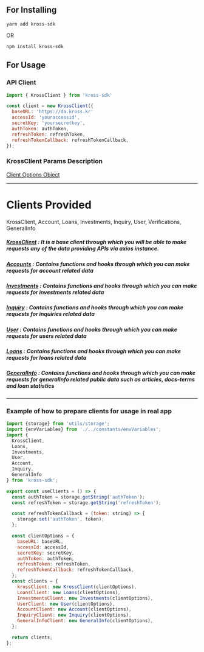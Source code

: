 ## For Installing

`yarn add kross-sdk`

OR

`npm install kross-sdk`

## For Usage

### API Client

```js
import { KrossClient } from 'kross-sdk'

const client = new KrossClient({
  baseURL: 'https://da.kross.kr'
  accessId: 'youraccessid',
  secretKey: 'yoursecretkey',
  authToken: authToken,
  refreshToken: refreshToken,
  refreshTokenCallback: refreshTokenCallback,
});

```

### KrossClient Params Description
[Client Options Object](docs/client_options.md)


-----------------------------------------------------



# Clients Provided
KrossClient, Account, Loans, Investments, Inquiry, User, Verifications, GeneralInfo

##### [KrossClient](docs/client.md) : It is a base client through which you will be able to make requests any of the data providing APIs via axios instance. 
##### [Accounts](docs/account.md) : Contains functions and hooks through which you can make requests for account related data 
##### [Investments](docs/investment.md) : Contains functions and hooks through which you can make requests for investments related data 
##### [Inquiry](docs/inquiry.md) : Contains functions and hooks through which you can make requests for inquiries related data 
##### [User](docs/user.md) : Contains functions and hooks through which you can make requests for users related data 
##### [Loans](docs/loans.md) : Contains functions and hooks through which you can make requests for loans related data 
##### [GeneralInfo](docs/general-info.md) : Contains functions and hooks through which you can make requests for generalInfo related public data such as articles, docs-terms and loan statistics
----------------------------------------------------


### Example of how to prepare clients for usage in real app

```js
import {storage} from 'utils/storage';
import {envVariables} from './../constants/envVariables';
import {
  KrossClient,
  Loans,
  Investments,
  User,
  Account,
  Inquiry,
  GeneralInfo
} from 'kross-sdk';

export const useClients = () => {
  const authToken = storage.getString('authToken');
  const refreshToken = storage.getString('refreshToken');

  const refreshTokenCallback = (token: string) => {
    storage.set('authToken', token);
  };

  const clientOptions = {
    baseURL: baseURL,
    accessId: accessId,
    secretKey: secretKey,
    authToken: authToken,
    refreshToken: refreshToken,
    refreshTokenCallback: refreshTokenCallback,
  };
  const clients = {
    krossClient: new KrossClient(clientOptions),
    LoansClient: new Loans(clientOptions),
    InvestmentsClient: new Investments(clientOptions),
    UserClient: new User(clientOptions),
    AccountClient: new Account(clientOptions),
    InquiryClient: new Inquiry(clientOptions),
    GeneralInfoClient: new GeneralInfo(clientOptions),
  };

  return clients;
};

```



